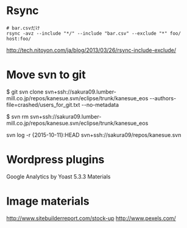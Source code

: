



# Rsync

```
# bar.csvだけ
rsync -avz --include "*/" --include "bar.csv" --exclude "*" foo/ host:foo/
```

http://tech.nitoyon.com/ja/blog/2013/03/26/rsync-include-exclude/


# Move svn to git
$ git svn clone svn+ssh://sakura09.lumber-mill.co.jp/repos/kanesue.svn/eclipse/trunk/kanesue_eos --authors-file=crashed/users_for_git.txt --no-metadata

$ svn rm svn+ssh://sakura09.lumber-mill.co.jp/repos/kanesue.svn/eclipse/trunk/kanesue_eos

svn log -r {2015-10-11}:HEAD svn+ssh://sakura09/repos/kanesue.svn

# Wordpress plugins
Google Analytics by Yoast 5.3.3
Materials

# Image materials
http://www.sitebuilderreport.com/stock-up
http://www.pexels.com/
